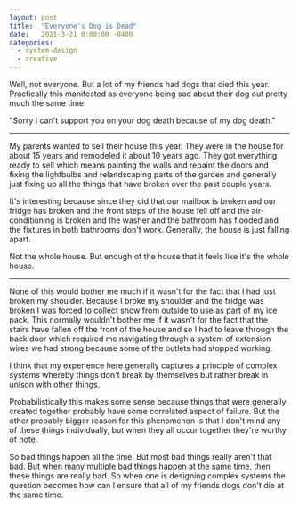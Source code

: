 ```yaml
---
layout: post
title:  "Everyone's Dog is Dead"
date:   2021-3-21 0:00:00 -0400
categories:
  - system-design
  - creative
---
```

Well, not everyone. But a lot of my friends had dogs that died this year. Practically this manifested as everyone being sad about their dog out pretty much the same time. 

"Sorry I can't support you on your dog death because of my dog death."

---

My parents wanted to sell their house this year. They were in the house for about 15 years and remodeled it about 10 years ago. They got everything ready to sell which means painting the walls and repaint the doors and fixing the lightbulbs and relandscaping parts of the garden and generally just fixing up all the things that have broken over the past couple years.

It's interesting because since they did that our mailbox is broken and our fridge has broken and the front steps of the house fell off and the air-conditioning is broken and the washer and the bathroom has flooded and the fixtures in both bathrooms don't work. Generally, the house is just falling apart.

Not the whole house. But enough of the house that it feels like it's the whole house.

---

None of this would bother me much if it wasn't for the fact that I had just broken my shoulder. Because I broke my shoulder and the fridge was broken I was forced to collect snow from outside to use as part of my ice pack. This normally wouldn't bother me if it wasn't for the fact that the stairs have fallen off the front of the house and so I had to leave through the back door which required me navigating through a system of extension wires we had strong because some of the outlets had stopped working.

I think that my experience here generally captures a principle of complex systems whereby things don't break by themselves but rather break in unison with other things.

Probabilistically this makes some sense because things that were generally created together probably have some correlated aspect of failure. But the other probably bigger reason for this phenomenon is that I don't mind any of these things individually, but when they all occur together they're worthy of note.

So bad things happen all the time. But most bad things really aren't that bad. But when many multiple bad things happen at the same time, then these things are really bad. So when one is designing complex systems the question becomes how can I ensure that all of my friends dogs don't die at the same time.